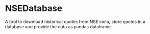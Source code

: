 NSEDatabase
===========

A tool to download historical quotes from NSE india, store quotes in a database and provide the data as pandas dataframe.
